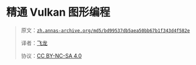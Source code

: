 # 精通 Vulkan 图形编程

> 原文：[`zh.annas-archive.org/md5/bd99537db5aea50bb67b1f343d4f582e`](https://zh.annas-archive.org/md5/bd99537db5aea50bb67b1f343d4f582e)
> 
> 译者：[飞龙](https://github.com/wizardforcel)
> 
> 协议：[CC BY-NC-SA 4.0](http://creativecommons.org/licenses/by-nc-sa/4.0/)